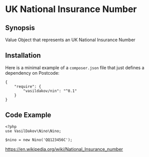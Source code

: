 # UK National Insurance Number

## Synopsis
Value Object that represents an UK National Insurance Number

## Installation

Here is a minimal example of a `composer.json` file that just defines a dependency on Postcode:

    {
        "require": {
            "vasildakov/nin": "^0.1"
        }
    }

## Code Example

```
<?php
use VasilDakov\Nino\Nino;

$nino = new Nino('QQ123456C');

```


https://en.wikipedia.org/wiki/National_Insurance_number